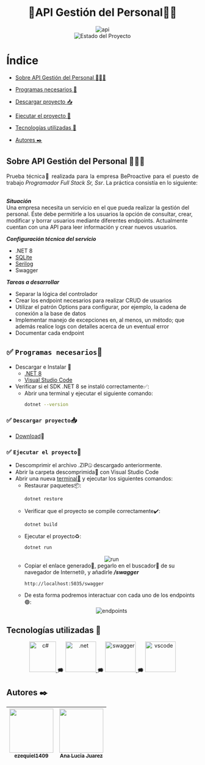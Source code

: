 <h1 align="center">🏢API Gestión del Personal🧑‍💼</h1>
<section align="center">
  <img src="https://imgfz.com/i/R72Wx16.png" alt="api">
</section>
<section align="center">
  <img src="https://img.shields.io/badge/STATE-FINISHED-green" alt="Estado del Proyecto">
</section>


# Índice
- [Sobre API Gestión del Personal :post_office::man_office_worker:](#sobre-api-gestión-del-personal-post_officeman_office_worker)

- [Programas necesarios :memo:](#white_check_mark-programas-necesariosmemo)

- [Descargar proyecto :inbox_tray:](#white_check_mark-descargar-proyectoinbox_tray)

- [Ejecutar el proyecto :rocket:](#white_check_mark-ejecutar-el-proyectorocket)

- [Tecnologías utilizadas :hammer:](#tecnologías-utilizadas-hammer)

- [Autores :black_nib:](#autores-black_nib)


## Sobre API Gestión del Personal :post_office::man_office_worker:
<p align="justify">
Prueba técnica🔧 realizada para la empresa BeProactive para el puesto de trabajo <i>Programador Full Stack Sr, Ssr</i>. La práctica consistía en lo siguiente: 

<br><i><b>Situación</b></i>
<br>Una empresa necesita un servicio en el que pueda realizar la gestión del personal. Éste debe permitirle a los usuarios la opción de consultar, crear, modificar y borrar usuarios mediante diferentes endpoints. 
Actualmente cuentan con una API para leer información y crear nuevos usuarios. 

<i><b>Configuración técnica del servicio</b></i></p>
<ul>
    <li>.NET 8</li>
    <a href="https://github.com/praeclarum/sqlite-net/wiki/Getting-Started" target="_blank"><li>SQLite</li></a>
    <a href="https://serilog.net/" target="_blank"><li>Serilog</li></a>
    <li>Swagger</li>
</ul>

<p align="justify">
<i><b>Tareas a desarrollar</b></p></i>
<ul>
    <li>Separar la lógica del controlador</li>
    <li>Crear los endpoint necesarios para realizar CRUD de usuarios</li>
    <li>Utilizar el patrón Options para configurar, por ejemplo, la cadena de conexión a la base de datos</li>
    <li>Implementar manejo de excepciones en, al menos, un método; que además realice logs con detalles acerca de un eventual error</li>
    <li>Documentar cada endpoint</li>
</ul>

## :white_check_mark: `Programas necesarios`:memo:
- Descargar e Instalar :arrow_down_small: 
  - <a href="https://dotnet.microsoft.com/es-es/download/visual-studio-sdks" target="_blank">.NET 8</a> 
  - <a href="https://visualstudio.microsoft.com/es/" target="_blank"> 
        Visual Studio Code
    </a> 
- Verificar si el SDK .NET 8 se instaló correctamente✅:
  - Abrir una terminal y ejecutar el siguiente comando:
    ```bash
    dotnet --version
    ```

### :white_check_mark: `Descargar proyecto`:inbox_tray:
- [Download](https://github.com/manita02/APIGestionDePersonall/archive/refs/heads/main.zip):anger: 


### :white_check_mark: `Ejecutar el proyecto`:rocket:
- Descomprimir el archivo .ZIP🤐 descargado anteriormente. 
- Abrir la carpeta descomprimida📁 con Visual Studio Code
- Abrir una nueva <a href="https://damiandeluca.com.ar/como-usar-la-terminal-integrada-de-visual-studio-code" target="_blank">terminal💾</a> y ejecutar los siguientes comandos: 
  - Restaurar paquetes📦: 
    ```bash
    dotnet restore
    ```
  - Verificar que el proyecto se compile correctamente✔️:
    ```bash
    dotnet build
    ```
  - Ejecutar el proyecto♻️:
    ```bash
    dotnet run
    ```
    <section align="center">
    <img src="https://imgfz.com/i/8m2dDLh.png" alt="run">
    </section>
  - Copiar el enlace generado🔗, pegarlo en el buscador🔎 de su navegador de Internet🌐, y añadirle <b><i> /swagger </i></b> 
    ```bash
    http://localhost:5035/swagger
    ```
  - De esta forma podremos interactuar con cada uno de los endpoints🟢: 
    <section align="center">
    <img src="https://imgfz.com/i/iDFcC5Z.png" alt="endpoints">
    </section>


## Tecnologías utilizadas :hammer:
<section align="center">
<a href="https://learn.microsoft.com/es-es/dotnet/csharp/tour-of-csharp/" target="_blank"> <img src="https://upload.wikimedia.org/wikipedia/commons/thumb/b/bd/Logo_C_sharp.svg/1200px-Logo_C_sharp.svg.png" alt="c#" width="70" height="80"/> </a> 🗯️
<a href="https://dotnet.microsoft.com/es-es/learn/dotnet/what-is-dotnet" target="_blank"> <img class="img" src="https://seeklogo.com/images/1/net-logo-681E247422-seeklogo.com.png" alt=".net" width="80" height="80"/> </a> 🗯️
<a href="https://swagger.io/" target="_blank"> <img class="img" src="https://upload.wikimedia.org/wikipedia/commons/a/ab/Swagger-logo.png" alt="swagger" width="80" height="80"/> </a> 🗯️
<a href="https://code.visualstudio.com/" target="_blank"> <img class="img" src="https://upload.wikimedia.org/wikipedia/commons/thumb/9/9a/Visual_Studio_Code_1.35_icon.svg/2048px-Visual_Studio_Code_1.35_icon.svg.png" alt="vscode" width="80" height="80"/> </a>
</section>

## Autores :black_nib:
| [<img src="https://avatars.githubusercontent.com/u/70881992?v=4" width=115><br><sub>ezequiel1409</sub>](https://github.com/ezequiel1409) | [<img src="https://i.pinimg.com/564x/52/8b/e2/528be26d9ee3c751a3c6e070598f9034.jpg" width=115><br><sub>Ana Lucia Juarez</sub>](https://github.com/manita02) | 
| :---: | :---: |
